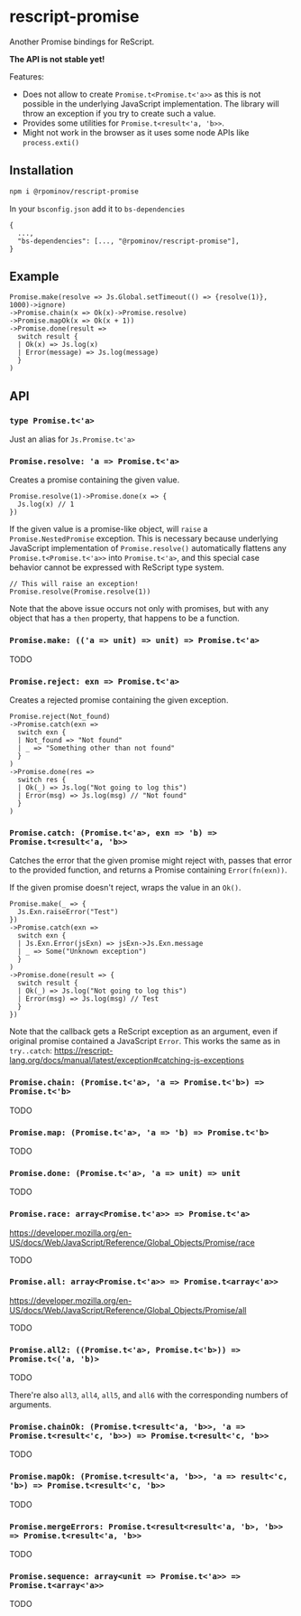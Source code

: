# rescript-promise

Another Promise bindings for ReScript.

**The API is not stable yet!**

Features:

- Does not allow to create `Promise.t<Promise.t<'a>>` as this is not possible in the underlying JavaScript implementation. The library will throw an exception if you try to create such a value.
- Provides some utilities for `Promise.t<result<'a, 'b>>`.
- Might not work in the browser as it uses some node APIs like `process.exti()`

## Installation

```sh
npm i @rpominov/rescript-promise
```

In your `bsconfig.json` add it to `bs-dependencies`

```
{
  ...,
  "bs-dependencies": [..., "@rpominov/rescript-promise"],
}
```

## Example

```rescript
Promise.make(resolve => Js.Global.setTimeout(() => {resolve(1)}, 1000)->ignore)
->Promise.chain(x => Ok(x)->Promise.resolve)
->Promise.mapOk(x => Ok(x + 1))
->Promise.done(result =>
  switch result {
  | Ok(x) => Js.log(x)
  | Error(message) => Js.log(message)
  }
)
```

## API

### `type Promise.t<'a>`

Just an alias for `Js.Promise.t<'a>`

### `Promise.resolve: 'a => Promise.t<'a>`

Creates a promise containing the given value.

```rescript
Promise.resolve(1)->Promise.done(x => {
  Js.log(x) // 1
})
```

If the given value is a promise-like object, will `raise` a `Promise.NestedPromise` exception.
This is necessary because underlying JavaScript implementation of `Promise.resolve()`
automatically flattens any `Promise.t<Promise.t<'a>>` into `Promise.t<'a>`,
and this special case behavior cannot be expressed with ReScript type system.

```rescript
// This will raise an exception!
Promise.resolve(Promise.resolve(1))
```

Note that the above issue occurs not only with promises,
but with any object that has a `then` property, that happens to be a function.

### `Promise.make: (('a => unit) => unit) => Promise.t<'a>`

TODO

### `Promise.reject: exn => Promise.t<'a>`

Creates a rejected promise containing the given exception.

```rescript
Promise.reject(Not_found)
->Promise.catch(exn =>
  switch exn {
  | Not_found => "Not found"
  | _ => "Something other than not found"
  }
)
->Promise.done(res =>
  switch res {
  | Ok(_) => Js.log("Not going to log this")
  | Error(msg) => Js.log(msg) // "Not found"
  }
)
```

### `Promise.catch: (Promise.t<'a>, exn => 'b) => Promise.t<result<'a, 'b>>`

Catches the error that the given promise might reject with,
passes that error to the provided function,
and returns a Promise containing `Error(fn(exn))`.

If the given promise doesn't reject, wraps the value in an `Ok()`.

```rescript
Promise.make(_ => {
  Js.Exn.raiseError("Test")
})
->Promise.catch(exn =>
  switch exn {
  | Js.Exn.Error(jsExn) => jsExn->Js.Exn.message
  | _ => Some("Unknown exception")
  }
)
->Promise.done(result => {
  switch result {
  | Ok(_) => Js.log("Not going to log this")
  | Error(msg) => Js.log(msg) // Test
  }
})
```

Note that the callback gets a ReScript exception as an argument, even if original promise contained a JavaScript `Error`.
This works the same as in `try..catch`: https://rescript-lang.org/docs/manual/latest/exception#catching-js-exceptions

### `Promise.chain: (Promise.t<'a>, 'a => Promise.t<'b>) => Promise.t<'b>`

TODO

### `Promise.map: (Promise.t<'a>, 'a => 'b) => Promise.t<'b>`

TODO

### `Promise.done: (Promise.t<'a>, 'a => unit) => unit`

TODO

### `Promise.race: array<Promise.t<'a>> => Promise.t<'a>`

https://developer.mozilla.org/en-US/docs/Web/JavaScript/Reference/Global_Objects/Promise/race

TODO

### `Promise.all: array<Promise.t<'a>> => Promise.t<array<'a>>`

https://developer.mozilla.org/en-US/docs/Web/JavaScript/Reference/Global_Objects/Promise/all

TODO

### `Promise.all2: ((Promise.t<'a>, Promise.t<'b>)) => Promise.t<('a, 'b)>`

TODO

There're also `all3`, `all4`, `all5`, and `all6` with the corresponding numbers of arguments.

### `Promise.chainOk: (Promise.t<result<'a, 'b>>, 'a => Promise.t<result<'c, 'b>>) => Promise.t<result<'c, 'b>>`

TODO

### `Promise.mapOk: (Promise.t<result<'a, 'b>>, 'a => result<'c, 'b>) => Promise.t<result<'c, 'b>>`

TODO

### `Promise.mergeErrors: Promise.t<result<result<'a, 'b>, 'b>> => Promise.t<result<'a, 'b>>`

TODO

### `Promise.sequence: array<unit => Promise.t<'a>> => Promise.t<array<'a>>`

TODO
